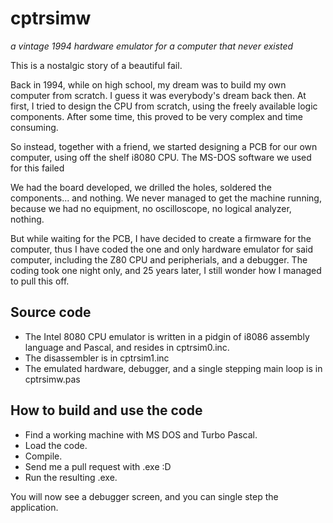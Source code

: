 # cptrsimw
*a vintage 1994 hardware emulator for a computer that never existed*

This is a nostalgic story of a beautiful fail.

Back in 1994, while on high school, my dream was to build my own computer from scratch. I guess it was everybody's dream back then. At first, I tried to design the CPU from scratch, using the freely available logic components. After some time, this proved to be very complex and time consuming.

So instead, together with a friend, we started designing a PCB for our own computer, using off the shelf i8080 CPU. The MS-DOS software we used for this failed

We had the board developed, we drilled the holes, soldered the components... and nothing. We never managed to get the machine running, because we had no equipment, no oscilloscope, no logical analyzer, nothing.

But while waiting for the PCB, I have decided to create a firmware for the computer, thus I have coded the one and only hardware emulator for said computer, including the Z80 CPU and peripherials, and a debugger. The coding took one night only, and 25 years later, I still wonder how I managed to pull this off.

## Source code

- The Intel 8080 CPU emulator is written in a pidgin of i8086 assembly language and Pascal, and resides in cptrsim0.inc.
- The disassembler is in cptrsim1.inc
- The emulated hardware, debugger, and a single stepping main loop is in cptrsimw.pas

## How to build and use the code

- Find a working machine with MS DOS and Turbo Pascal.
- Load the code.
- Compile.
- Send me a pull request with .exe :D
- Run the resulting .exe.



You will now see a debugger screen, and you can single step the application.
